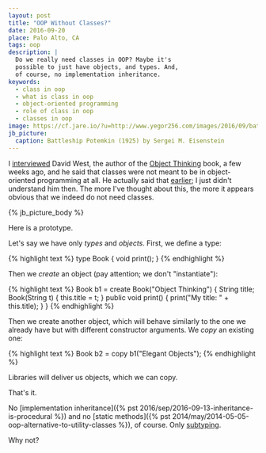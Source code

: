 ```yaml
---
layout: post
title: "OOP Without Classes?"
date: 2016-09-20
place: Palo Alto, CA
tags: oop
description: |
  Do we really need classes in OOP? Maybe it's
  possible to just have objects, and types. And,
  of course, no implementation inheritance.
keywords:
  - class in oop
  - what is class in oop
  - object-oriented programming
  - role of class in oop
  - classes in oop
image: https://cf.jare.io/?u=http://www.yegor256.com/images/2016/09/battleship-potemkin.jpg
jb_picture:
  caption: Battleship Potemkin (1925) by Sergei M. Eisenstein
---
```


I [interviewed](https://www.youtube.com/watch?v=s-hdZZzMCac)
David West, the author of the [Object Thinking](http://amzn.to/266oJr4) book,
a few weeks ago, and he said that classes were not meant to be in
object-oriented programming at all. He actually said that
[earlier](https://www.youtube.com/watch?v=RdE-d_EhzmA); I just didn't
understand him then. The more I've thought about this, the more it appears
obvious that we indeed do not need classes.

<!--more-->

{% jb_picture_body %}

Here is a prototype.

Let's say we have only _types_ and _objects_. First, we define a type:

{% highlight text %}
type Book {
  void print();
}
{% endhighlight %}

Then we _create_ an object (pay attention; we don't "instantiate"):

{% highlight text %}
Book b1 = create Book("Object Thinking") {
  String title;
  Book(String t) {
    this.title = t;
  }
  public void print() {
    print("My title: " + this.title);
  }
}
{% endhighlight %}

Then we create another object, which will behave similarly
to the one we already have but with different constructor arguments.
We _copy_ an existing one:

{% highlight text %}
Book b2 = copy b1("Elegant Objects");
{% endhighlight %}

Libraries will deliver us objects, which we can copy.

That's it.

No [implementation inheritance]({% pst 2016/sep/2016-09-13-inheritance-is-procedural %})
and no [static methods]({% pst 2014/may/2014-05-05-oop-alternative-to-utility-classes %}),
of course.
Only [subtyping](https://en.wikipedia.org/wiki/Subtyping).

Why not?
